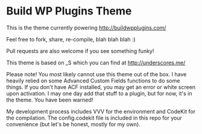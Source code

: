 # Build WP Plugins Theme

This is the theme currently powering http://buildwpplugins.com/

Feel free to fork, share, re-compile, blah blah blah :)

Pull requests are also welcome if you see something funky!

This theme is based on _S which you can find at http://underscores.me/

Please note! You most likely cannot use this theme out of the box. I have heavily relied on some Advanced Custom Fields functions to do some things. If you don't have ACF installed, you may get an error or white screen upon activation. I may one day add that stuff to a plugin, but for now, it's in the theme. You have been warned!

My development process includes VVV for the environment and CodeKit for the compilation. The config.codekit file is included in this repo for your convenience (but let's be honest, mostly for my own).